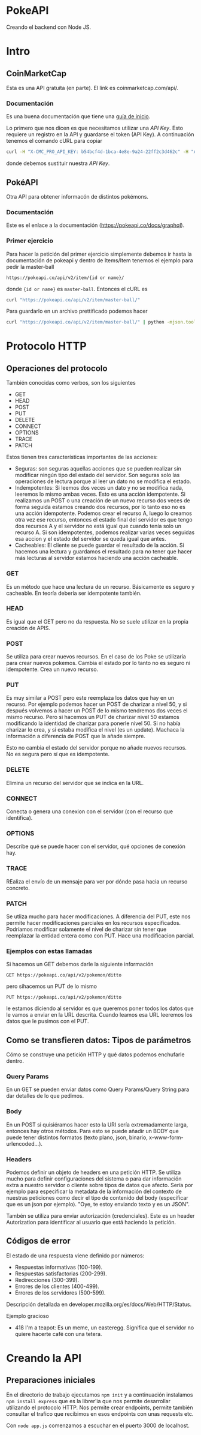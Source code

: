 # PokeAPI
Creando el backend con Node JS.

# Intro

## CoinMarketCap

Esta es una API gratuíta (en parte). El link es coinmarketcap.com/api/.

### Documentación

Es una buena documentación que tiene una [guía de inicio](https://coinmarketcap.com/api/documentation/v1/#).

Lo primero que nos dicen es que necesitamos utilizar una _API Key_. Esto requiere un registro en la API y guardarse el token (API Key). A continuación tenemos el comando cURL para copiar
```bash
curl -H "X-CMC_PRO_API_KEY: b54bcf4d-1bca-4e8e-9a24-22ff2c3d462c" -H "Accept: application/json" -d "start=1&limit=5000&convert=USD" -G https://sandbox-api.coinmarketcap.com/v1/cryptocurrency/listings/latest
```
donde debemos sustituir nuestra _API Key_.

## PokéAPI

Otra API para obtener informacón de distintos pokémons.

### Documentación

Este es el enlace a la documentación (https://pokeapi.co/docs/graphql).

### Primer ejercicio

Para hacer la petición del primer ejercicio simplemente debemos ir hasta la documentación de pokeapi y dentro de Items/Item tenemos el ejemplo para pedir la master-ball

```
https://pokeapi.co/api/v2/item/{id or name}/
```

donde `{id or name}` es `master-ball`. Entonces el cURL es

```bash
curl "https://pokeapi.co/api/v2/item/master-ball/"
```

Para guardarlo en un archivo prettificado podemos hacer

```bash
curl "https://pokeapi.co/api/v2/item/master-ball/" | python -mjson.tool > master-ball.json
```

# Protocolo HTTP

## Operaciones del protocolo

También conocidas como verbos, son los siguientes
- GET
- HEAD
- POST
- PUT
- DELETE
- CONNECT
- OPTIONS
- TRACE
- PATCH

Estos tienen tres características importantes de las acciones:
- Seguras: son seguras aquellas acciones que se pueden realizar sin modificar ningún tipo del estado del servidor. Son seguras solo las operaciones de lectura porque al leer un dato no se modifica el estado.
- Indempotentes: Si leemos dos veces un dato y no se modifica nada, leeremos lo mismo ambas veces. Esto es una acción idempotente. Si realizamos un POST o una creación de un nuevo recurso dos veces de forma seguida estamos creando dos recursos, por lo tanto eso no es una acción idempotente. Podemos crear el recurso A, luego lo creamos otra vez ese recurso, entonces el estado final del servidor es que tengo dos recursos A y el servidor no está igual que cuando tenía solo un recurso A. Si son idempotentes, podemos realizar varias veces seguidas esa accion y el estado del servidor se queda igual que antes.
- Cacheables: El cliente se puede guardar el resultado de la acción. Si hacemos una lectura y guardamos el resultado para no tener que hacer más lecturas al servidor estamos haciendo una acción cacheable.


### GET

Es un método que hace una lectura de un recurso. Básicamente es seguro y cacheable. En teoría debería ser idempotente también. 

### HEAD

Es igual que el GET pero no da respuesta. No se suele utilizar en la propia creación de APIS.

### POST
Se utiliza para crear nuevos recursos. En el caso de los Poke se utilizaría para crear nuevos pokemos. Cambia el estado por lo tanto no es seguro ni idempotente. Crea un nuevo recurso.

### PUT

Es muy similar a POST pero este reemplaza los datos que hay en un recurso. Por ejemplo podemos hacer un POST de charizar a nivel 50, y si después volvemos a hacer un POST de lo mismo tendremos dos veces el mismo recurso. Pero si hacemos un PUT de charizar nivel 50 estamos modificando la identidad de charizar para ponerle nivel 50. Si no había charizar lo crea, y si estaba modifica el nivel (es un update). Machaca la información a diferencia de POST que la añade siempre.

Esto no cambia el estado del servidor porque no añade nuevos recursos. No es segura pero sí que es idempotente.

### DELETE

Elimina un recurso del servidor que se indica en la URL.

### CONNECT

Conecta o genera una conexion con el servidor (con el recurso que identifica).

### OPTIONS

Describe qué se puede hacer con el servidor, qué opciones de conexión hay.

### TRACE

REaliza el envío de un mensaje para ver por dónde pasa hacia un recurso concreto.

### PATCH

Se utliza mucho para hacer modificaciones. A diferencia del PUT, este nos permite hacer modificaciones parciales en los recursos especificados. Podríamos modificar solamente el nivel de charizar sin tener que reemplazar la entidad entera como con PUT. Hace una modificacion parcial.

### Ejemplos con estas llamadas

Si hacemos un GET debemos darle la siguiente información

```
GET https://pokeapi.co/api/v2/pokemon/ditto
```

pero sihacemos un PUT de lo mismo

```
PUT https://pokeapi.co/api/v2/pokemon/ditto
```

le estamos diciendo al servidor es que queremos poner todos los datos que le vamos a enviar en la URL descrita. Cuando leamos esa URL leeremos los datos que le pusimos con el PUT.

## Como se transfieren datos: Tipos de parámetros

Cómo se construye una petición HTTP y qué datos podemos enchufarle dentro.

### Query Params

En un GET se pueden enviar datos como Query Params/Query String para dar detalles de lo que pedimos. 

### Body 
En un POST si quisiéramos hacer esto la URI sería extremadamente larga, entonces hay otros métodos. Para esto se puede añadir un BODY que puede tener distintos formatos (texto plano, json, binario, x-www-form-urlencoded...).

### Headers

Podemos definir un objeto de headers en una petición HTTP. Se utiliza mucho para definir configuraciones del sistema o para dar información extra a nuestro servidor o cliente sobre tipos de datos que afecto. Sería por ejemplo para especificar la metadata de la información del contexto de nuestras peticiones como decir el tipo de contenido del body (especificar que es un json por ejemplo). "Oye, te estoy enviando texto y es un JSON".

Tambén se utiliza para enviar autorización (credenciales). Este es un header Autorization para identificar al usuario que está haciendo la petición.

## Códigos de error

El estado de una respuesta viene definido por números:
- Respuestas informativas (100-199).
- Respuestas satisfactorias (200-299).
- Redirecciones (300-399).
- Errores de los clientes (400-499).
- Errores de los servidores (500-599).

Descripción detallada en developer.mozilla.org/es/docs/Web/HTTP/Status.

Ejemplo gracioso
- 418 I'm a teapot: Es un meme, un easteregg. Significa que el servidor no quiere hacerte café con una tetera.

# Creando la API

## Preparaciones iniciales

En el directorio de trabajo ejecutamos `npm init` y a continuación instalamos `npm install express` que es la librer'ia que nos permite desarrollar utilizando el protocolo HTTP. Nos permite crear endpoints, permite también consultar el trafico que recibimos en esos endpoints con unas requests etc.

Con `node app.js` comenzamos a escuchar en el puerto 3000 de localhost.